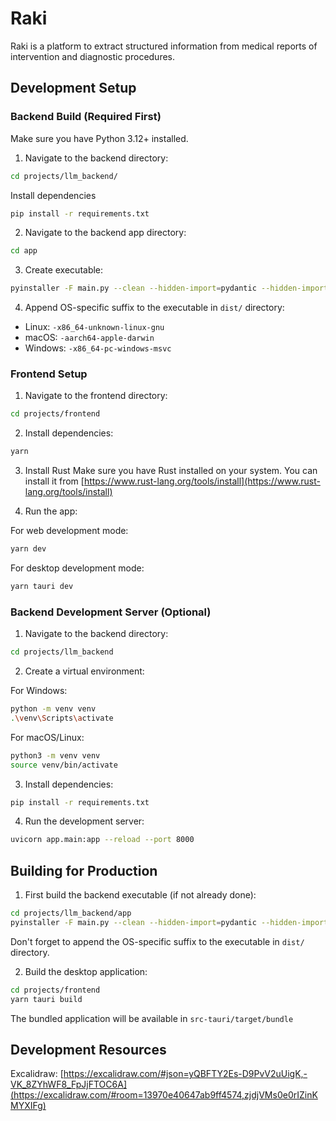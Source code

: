 # Raki
Raki is a platform to extract structured information from medical reports of intervention and diagnostic procedures.

## Development Setup

### Backend Build (Required First)

Make sure you have Python 3.12+ installed.

1. Navigate to the backend directory:
```bash
cd projects/llm_backend/
```

Install dependencies
```bash
pip install -r requirements.txt
```


2. Navigate to the backend app directory:
```bash
cd app
```

3. Create executable:
```bash
pyinstaller -F main.py --clean --hidden-import=pydantic --hidden-import=pydantic-core --hidden-import=pydantic.deprecated.decorator
```

4. Append OS-specific suffix to the executable in `dist/` directory:
- Linux: `-x86_64-unknown-linux-gnu`
- macOS: `-aarch64-apple-darwin`
- Windows: `-x86_64-pc-windows-msvc`

### Frontend Setup

1. Navigate to the frontend directory:
```bash
cd projects/frontend
```

2. Install dependencies:
```bash
yarn
```

3. Install Rust
Make sure you have Rust installed on your system. You can install it from [https://www.rust-lang.org/tools/install](https://www.rust-lang.org/tools/install)

4. Run the app:

For web development mode:
```bash
yarn dev
```

For desktop development mode:
```bash
yarn tauri dev
```

### Backend Development Server (Optional)

1. Navigate to the backend directory:
```bash
cd projects/llm_backend
```

2. Create a virtual environment:

For Windows:
```bash
python -m venv venv
.\venv\Scripts\activate
```

For macOS/Linux:
```bash
python3 -m venv venv
source venv/bin/activate
```

3. Install dependencies:
```bash
pip install -r requirements.txt
```

4. Run the development server:
```bash
uvicorn app.main:app --reload --port 8000
```

## Building for Production

1. First build the backend executable (if not already done):
```bash
cd projects/llm_backend/app
pyinstaller -F main.py --clean --hidden-import=pydantic --hidden-import=pydantic-core --hidden-import=pydantic.deprecated.decorator
```
Don't forget to append the OS-specific suffix to the executable in `dist/` directory.

2. Build the desktop application:
```bash
cd projects/frontend
yarn tauri build
```

The bundled application will be available in `src-tauri/target/bundle`

## Development Resources

Excalidraw:
[https://excalidraw.com/#json=yQBFTY2Es-D9PvV2uUigK,-VK_8ZYhWF8_FpJjFTOC6A](https://excalidraw.com/#room=13970e40647ab9ff4574,zjdjVMs0e0rIZinKMYXIFg)
